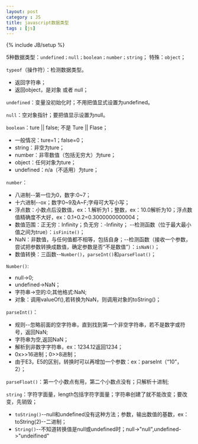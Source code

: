 ```yaml
---
layout: post
category : JS
title: javascript数据类型
tags : [js]
---
```

{% include JB/setup %}

5种数据类型：`undefined；null；boolean；number；string`；
特殊：`object`；

`typeof`（操作符）：检测数据类型。

* 返回字符串；
* 返回object，是对象 或者 null；

`undefined`：变量没初始化时；不用把值显式设置为undefined。

`null`：空对象指针；要把值显示设置为null。

`boolean`：ture || false; 不是 Ture || Flase；

* 一般情况：ture=1；false=0；
* string：非空为ture；
* number：非零数值（包括无穷大）为ture；
* object：任何对象为ture；
* undefined：n/a（不适用）为ture；

`number`：

* 八进制--第一位为0，数字:0~7；
* 十六进制--ox；数字0~9及A~F;字母可大写小写；
* 浮点数：小数点后没数值，ex：1.解析为1；整数，ex：10.0解析为10；浮点数值精确度不大好，ex：0.1+0.2=0.3000000000004；
* 数值范围：正无穷：Infinity；负无穷：-Infinity； --检测函数（位于最大最小值之间为true）：`isFinite()`；
* NaN：非数值，与任何值都不相等，包括自身；--检测函数（接收一个参数，尝试把参数转换成数值，确定参数是否“不是数值”）：`isNaN()`；
* 数值转换：三函数--`Number()`，`parseInt()`和`parseFloat()`；

`Number()`:

* null->0;
* undefined->NaN；
* 字符串->空的:0;其他格式:NaN;
* 对象：调用valueOf(),若转换为NaN，则调用对象的toString()；

`parseInt()`：

* 规则--忽略前面的空字符串，直到找到第一个非空字符串，若不是数字或符号，返回NaN;
* 字符串为空,返回NaN；
* 解析到非数字字符串，ex：1234.12返回1234；
* 0x>>16进制；0>>8进制；
* 由于E3，E5的区别，转换时可以再增加一个参数：ex：parseInt（“10”，2）；

`parseFloat()`：第一个小数点有用，第二个小数点没有；只解析十进制;

`string`：字符字面量，length包括字符字面量；字符串创建了就不能改变；要改变，先销毁；

* `toString()`--null和undefined没有这种方法；参数，输出数值的基数，ex：toString(2)--二进制；
* `String()`--不知道转换值是null或undefined时；null->"null",undefined->"undeifined"
